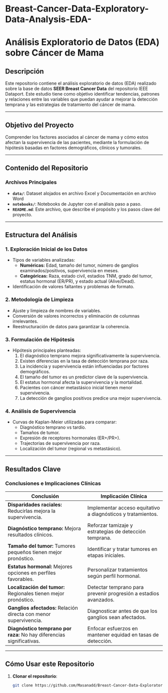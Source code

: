 # Breast-Cancer-Data-Exploratory-Data-Analysis-EDA-
# Análisis Exploratorio de Datos (EDA) sobre Cáncer de Mama

## Descripción

Este repositorio contiene el análisis exploratorio de datos (EDA) realizado sobre la base de datos **SEER Breast Cancer Data** del repositorio IEEE Dataport. Este estudio tiene como objetivo identificar tendencias, patrones y relaciones entre las variables que puedan ayudar a mejorar la detección temprana y las estrategias de tratamiento del cáncer de mama.

---

## Objetivo del Proyecto

Comprender los factores asociados al cáncer de mama y cómo estos afectan la supervivencia de las pacientes, mediante la formulación de hipótesis basadas en factores demográficos, clínicos y tumorales.

---

## Contenido del Repositorio

### Archivos Principales
- **`data/`**: Dataset alojados en archivo Excel y Documentación en archivo Word
- **`notebooks/`**: Notebooks de Jupyter con el análisis paso a paso.
- **`README.md`**: Este archivo, que describe el propósito y los pasos clave del proyecto.

---

## Estructura del Análisis

### 1. Exploración Inicial de los Datos
- Tipos de variables analizadas:
  - **Numéricas:** Edad, tamaño del tumor, número de ganglios examinados/positivos, supervivencia en meses.
  - **Categóricas:** Raza, estado civil, estadios TNM, grado del tumor, estatus hormonal (ER/PR), y estado actual (Alive/Dead).
- Identificación de valores faltantes y problemas de formato.

### 2. Metodología de Limpieza
- Ajuste y limpieza de nombres de variables.
- Conversión de valores incorrectos y eliminación de columnas irrelevantes.
- Reestructuración de datos para garantizar la coherencia.

### 3. Formulación de Hipótesis
- Hipótesis principales planteadas:
  1. El diagnóstico temprano mejora significativamente la supervivencia.
  2. Existen diferencias en la tasa de detección temprana por raza.
  3. La incidencia y supervivencia están influenciadas por factores demográficos.
  4. El tamaño del tumor es un predictor clave de la supervivencia.
  5. El estatus hormonal afecta la supervivencia y la mortalidad.
  6. Pacientes con cáncer metastásico inicial tienen menor supervivencia.
  7. La detección de ganglios positivos predice una mejor supervivencia.

### 4. Análisis de Supervivencia
- Curvas de Kaplan-Meier utilizadas para comparar:
  - Diagnóstico temprano vs tardío.
  - Tamaños de tumor.
  - Expresión de receptores hormonales (ER+/PR+).
  - Trajectorias de supervivencia por raza.
  - Localización del tumor (regional vs metastásico).

---

## Resultados Clave

### Conclusiones e Implicaciones Clínicas

| **Conclusión**                                    | **Implicación Clínica**                                       |
|---------------------------------------------------|--------------------------------------------------------------|
| **Disparidades raciales:** Reducirlas mejora la supervivencia. | Implementar acceso equitativo a diagnósticos y tratamientos.     |
| **Diagnóstico temprano:** Mejora resultados clínicos.          | Reforzar tamizaje y estrategias de detección temprana.        |
| **Tamaño del tumor:** Tumores pequeños tienen mejor pronóstico. | Identificar y tratar tumores en etapas iniciales.             |
| **Estatus hormonal:** Mejores opciones en perfiles favorables. | Personalizar tratamientos según perfil hormonal.              |
| **Localización del tumor:** Regionales tienen mejor pronóstico. | Detectar temprano para prevenir progresión a estadios avanzados. |
| **Ganglios afectados:** Relación directa con menor supervivencia. | Diagnosticar antes de que los ganglios sean afectados.        |
| **Diagnóstico temprano por raza:** No hay diferencias significativas. | Enfocar esfuerzos en mantener equidad en tasas de detección.  |

---

## Cómo Usar este Repositorio

1. **Clonar el repositorio**:
   ```bash
   git clone https://github.com/Masanadd/Breast-Cancer-Data-Exploratory-Data-Analysis-EDA-.git
